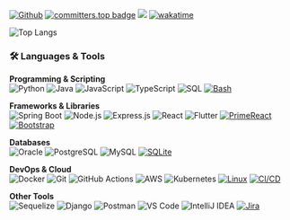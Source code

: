 <!-- # This is Viper23
I like the dark side of the internet and everything that goes with privacy and anonymity -->
<!-- Developer at <a href="https://www.kubwacu.com/">Kubwacu</a> -->

[![Github](https://img.shields.io/github/followers/TonyV23?label=Follow&style=social)](https://github.com/TonyV23) 
[![committers.top badge](https://user-badge.committers.top/burundi/TonyV23.svg)](https://user-badge.committers.top/burundi/TonyV23) ![](https://visitor-badge.laobi.icu/badge?page_id=TonyV23.TonyV23) [![wakatime](https://wakatime.com/badge/user/e36684bc-e121-4309-a48d-e82f26d82b2d.svg)](https://wakatime.com/@e36684bc-e121-4309-a48d-e82f26d82b2d)

![Top Langs](https://github-readme-stats.vercel.app/api/top-langs/?username=TonyV23&layout=compact&theme=tokyonight)

### 🛠️ Languages & Tools  

**Programming & Scripting**  
![Python](https://img.shields.io/badge/-Python-3776AB?style=for-the-badge&logo=python&logoColor=white) ![Java](https://img.shields.io/badge/-Java-007396?style=for-the-badge&logo=java&logoColor=white) ![JavaScript](https://img.shields.io/badge/-JavaScript-F7DF1E?style=for-the-badge&logo=javascript&logoColor=black) ![TypeScript](https://img.shields.io/badge/-TypeScript-3178C6?style=for-the-badge&logo=typescript&logoColor=white) ![SQL](https://img.shields.io/badge/-SQL-4479A1?style=for-the-badge&logo=postgresql&logoColor=white) [![Bash](https://img.shields.io/badge/-Bash-4EAA25?style=for-the-badge&logo=gnu-bash&logoColor=white)](https://github.com/viper23/bash-scripts)   

**Frameworks & Libraries**  
![Spring Boot](https://img.shields.io/badge/-Spring%20Boot-6DB33F?style=for-the-badge&logo=springboot&logoColor=white) ![Node.js](https://img.shields.io/badge/-Node.js-339933?style=for-the-badge&logo=node.js&logoColor=white) ![Express.js](https://img.shields.io/badge/-Express.js-000000?style=for-the-badge&logo=express&logoColor=white) ![React](https://img.shields.io/badge/-React-61DAFB?style=for-the-badge&logo=react&logoColor=black) ![Flutter](https://img.shields.io/badge/-Flutter-02569B?style=for-the-badge&logo=flutter&logoColor=white) [![PrimeReact](https://img.shields.io/badge/-PrimeReact-38BDF8?style=for-the-badge&logo=primereact&logoColor=white)](https://github.com/viper23/react-primeapp) [![Bootstrap](https://img.shields.io/badge/-Bootstrap-7952B3?style=for-the-badge&logo=bootstrap&logoColor=white)](https://github.com/viper23)

**Databases**  
![Oracle](https://img.shields.io/badge/-Oracle-F80000?style=for-the-badge&logo=oracle&logoColor=white) ![PostgreSQL](https://img.shields.io/badge/-PostgreSQL-336791?style=for-the-badge&logo=postgresql&logoColor=white) ![MySQL](https://img.shields.io/badge/-MySQL-4479A1?style=for-the-badge&logo=mysql&logoColor=white) [![SQLite](https://img.shields.io/badge/-SQLite-003B57?style=for-the-badge&logo=sqlite&logoColor=white)](https://github.com/viper23/sqlite-projects)   

**DevOps & Cloud**  
![Docker](https://img.shields.io/badge/-Docker-2496ED?style=for-the-badge&logo=docker&logoColor=white) ![Git](https://img.shields.io/badge/-Git-F05032?style=for-the-badge&logo=git&logoColor=white) ![GitHub Actions](https://img.shields.io/badge/-GitHub%20Actions-2088FF?style=for-the-badge&logo=githubactions&logoColor=white) ![AWS](https://img.shields.io/badge/-AWS-232F3E?style=for-the-badge&logo=amazon-aws&logoColor=white) ![Kubernetes](https://img.shields.io/badge/-Kubernetes-326CE5?style=for-the-badge&logo=kubernetes&logoColor=white) [![Linux](https://img.shields.io/badge/-Linux-FCC624?style=for-the-badge&logo=linux&logoColor=black)](https://github.com/viper23/linux-scripts) [![CI/CD](https://img.shields.io/badge/-CI%2FCD-0A66C2?style=for-the-badge&logo=githubactions&logoColor=white)](https://github.com/viper23/devops-pipelines)   

**Other Tools**  
![Sequelize](https://img.shields.io/badge/-Sequelize-52B0E7?style=for-the-badge&logo=sequelize&logoColor=white) ![Django](https://img.shields.io/badge/-Django-092E20?style=for-the-badge&logo=django&logoColor=white) ![Postman](https://img.shields.io/badge/-Postman-FF6C37?style=for-the-badge&logo=postman&logoColor=white) ![VS Code](https://img.shields.io/badge/-VS%20Code-0078D4?style=for-the-badge&logo=visual-studio-code&logoColor=white) ![IntelliJ IDEA](https://img.shields.io/badge/-IntelliJ%20IDEA-000000?style=for-the-badge&logo=intellijidea&logoColor=white) [![Jira](https://img.shields.io/badge/-Jira-0052CC?style=for-the-badge&logo=jira&logoColor=white)](https://github.com/viper23)  


<!--## 📊 My Github Stats
| GitHub Stats | Streak Stats |
| :---: | :---: |
| [![Hakizimana Tony Carlin's Github Stats](https://github-readme-stats.vercel.app/api?username=TonyV23&show_icons=true&include_all_commits=true&count_private=true&layout=compact&theme=react&hide_border=true&bg_color=0D1117)](https://github.com/TonyV23/github-readme-stats) | [![Hakizimana Tony Carlin's streak](https://github-readme-streak-stats.herokuapp.com/?user=TonyV23&theme=black-ice&hide_border=true&stroke=0000&background=060A0CD0)](https://github.com/TonyV23/github-readme-streak-stats) |

[![](https://github-readme-activity-graph.vercel.app/graph?username=TonyV23&bg_color=060A0CD0&color=E6EDF3&line=00E7FF&point=00E7FF&area=true&hide_border=true)](https://github.com/TonyV23/github-readme-activity-graph) -->
